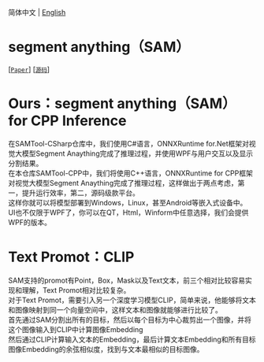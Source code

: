 简体中文 | [English](ReadmeEN.md)  

# segment anything（SAM）  
[[`Paper`](https://ai.facebook.com/research/publications/segment-anything/)] [[`源码`](https://github.com/facebookresearch/segment-anything/)]  

# Ours：segment anything（SAM） for CPP Inference  
在SAMTool-CSharp仓库中，我们使用C#语言，ONNXRuntime for.Net框架对视觉大模型Segment Anaything完成了推理过程，并使用WPF与用户交互以及显示分割结果。  
在本仓库SAMTool-CPP中，我们将使用C++语言，ONNXRuntime for CPP框架对视觉大模型Segment Anaything完成了推理过程，这样做出于两点考虑，第一，提升运行效率，第二，源码级款平台。  
这样你就可以将模型部署到Windows，Linux，甚至Android等嵌入式设备中。  
UI也不仅限于WPF了，你可以在QT，Html，Winform中任意选择，我们会提供WPF的版本。  

# Text Promot：CLIP  
SAM支持的promot有Point，Box，Mask以及Text文本，前三个相对比较容易实现和理解，Text Promot相对比较复杂。  
对于Text Promot，需要引入另一个深度学习模型CLIP，简单来说，他能够将文本和图像映射到同一个向量空间中，这样文本和图像就能够进行比较了。   
首先通过SAM分割出所有的目标，然后以每个目标为中心裁剪出一个图像，并将这个图像输入到CLIP中计算图像Embedding  
然后通过CLIP计算输入文本的Embedding，最后计算文本Embedding和所有目标图像Embedding的余弦相似度，找到与文本最相似的目标图像。   
